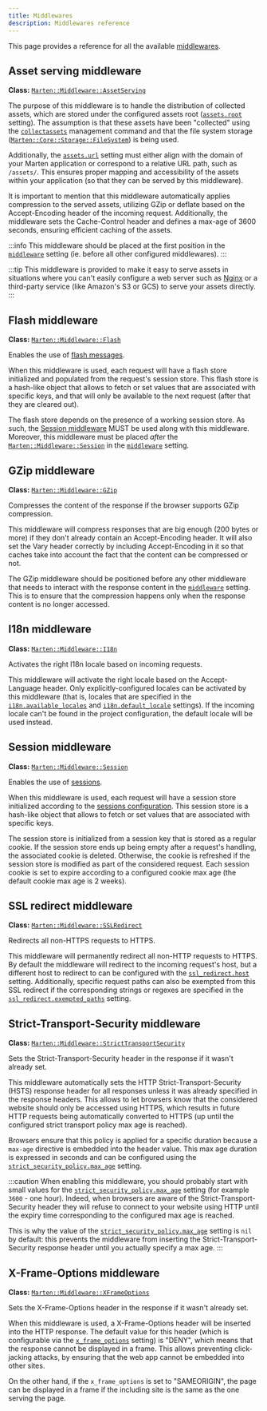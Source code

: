 ```yaml
---
title: Middlewares
description: Middlewares reference
---
```


This page provides a reference for all the available [middlewares](../middlewares).

## Asset serving middleware

**Class:** [`Marten::Middleware::AssetServing`](pathname:///api/dev/Marten/Middleware/AssetServing.html)

The purpose of this middleware is to handle the distribution of collected assets, which are stored under the configured assets root ([`assets.root`](../../development/reference/settings#root) setting). The assumption is that these assets have been "collected" using the [`collectassets`](../../development/reference/management-commands#collectassets) management command and that the file system storage ([`Marten::Core::Storage::FileSystem`](pathname:///api/dev/Marten/Core/Storage/FileSystem.html)) is being used.

Additionally, the [`assets.url`](../../development/reference/settings#url) setting must either align with the domain of your Marten application or correspond to a relative URL path, such as `/assets/`. This ensures proper mapping and accessibility of the assets within your application (so that they can be served by this middleware).

It is important to mention that this middleware automatically applies compression to the served assets, utilizing GZip or deflate based on the Accept-Encoding header of the incoming request. Additionally, the middleware sets the Cache-Control header and defines a max-age of 3600 seconds, ensuring efficient caching of the assets.

:::info
This middleware should be placed at the first position in the [`middleware`](../../development/reference/settings#middleware) setting (ie. before all other configured middlewares).
:::

:::tip
This middleware is provided to make it easy to serve assets in situations where you can't easily configure a web server such as [Nginx](https://nginx.org) or a third-party service (like Amazon's S3 or GCS) to serve your assets directly.
:::

## Flash middleware

**Class:** [`Marten::Middleware::Flash`](pathname:///api/dev/Marten/Middleware/Flash.html)

Enables the use of [flash messages](../introduction#using-the-flash-store).

When this middleware is used, each request will have a flash store initialized and populated from the request's session store. This flash store is a hash-like object that allows to fetch or set values that are associated with specific keys, and that will only be available to the next request (after that they are cleared out).

The flash store depends on the presence of a working session store. As such, the [Session middleware](#session-middleware) MUST be used along with this middleware. Moreover, this middleware must be placed _after_ the [`Marten::Middleware::Session`](pathname:///api/dev/Marten/Middleware/Session.html) in the [`middleware`](../../development/reference/settings#middleware) setting.

## GZip middleware

**Class:** [`Marten::Middleware::GZip`](pathname:///api/dev/Marten/Middleware/GZip.html)

Compresses the content of the response if the browser supports GZip compression.

This middleware will compress responses that are big enough (200 bytes or more) if they don't already contain an Accept-Encoding header. It will also set the Vary header correctly by including Accept-Encoding in it so that caches take into account the fact that the content can be compressed or not.

The GZip middleware should be positioned before any other middleware that needs to interact with the response content in the [`middleware`](../../development/reference/settings#middleware) setting. This is to ensure that the compression happens only when the response content is no longer accessed.

## I18n middleware

**Class:** [`Marten::Middleware::I18n`](pathname:///api/dev/Marten/Middleware/I18n.html)

Activates the right I18n locale based on incoming requests.

This middleware will activate the right locale based on the Accept-Language header. Only explicitly-configured locales can be activated by this middleware (that is, locales that are specified in the [`i18n.available_locales`](../../development/reference/settings#available_locales) and [`i18n.default_locale`](../../development/reference/settings#default_locale) settings). If the incoming locale can't be found in the project configuration, the default locale will be used instead.

## Session middleware

**Class:** [`Marten::Middleware::Session`](pathname:///api/dev/Marten/Middleware/Session.html)

Enables the use of [sessions](../sessions).

When this middleware is used, each request will have a session store initialized according to the [sessions configuration](../../development/reference/settings#sessions-settings). This session store is a hash-like object that allows to fetch or set values that are associated with specific keys.

The session store is initialized from a session key that is stored as a regular cookie. If the session store ends up being empty after a request's handling, the associated cookie is deleted. Otherwise, the cookie is refreshed if the session store is modified as part of the considered request. Each session cookie is set to expire according to a configured cookie max age (the default cookie max age is 2 weeks).

## SSL redirect middleware

**Class:** [`Marten::Middleware::SSLRedirect`](pathname:///api/dev/Marten/Middleware/SSLRedirect.html)

Redirects all non-HTTPS requests to HTTPS.

This middleware will permanently redirect all non-HTTP requests to HTTPS. By default the middleware will redirect to the incoming request's host, but a different host to redirect to can be configured with the [`ssl_redirect.host`](../../development/reference/settings#host-2) setting. Additionally, specific request paths can also be exempted from this SSL redirect if the corresponding strings or regexes are specified in the [`ssl_redirect.exempted_paths`](../../development/reference/settings#exempted_paths) setting.

## Strict-Transport-Security middleware

**Class:** [`Marten::Middleware::StrictTransportSecurity`](pathname:///api/dev/Marten/Middleware/StrictTransportSecurity.html)

Sets the Strict-Transport-Security header in the response if it wasn't already set.

This middleware automatically sets the HTTP Strict-Transport-Security (HSTS) response header for all responses unless it was already specified in the response headers. This allows to let browsers know that the considered website should only be accessed using HTTPS, which results in future HTTP requests being automatically converted to HTTPS (up until the configured strict transport policy max age is reached).

Browsers ensure that this policy is applied for a specific duration because a `max-age` directive is embedded into the header value. This max age duration is expressed in seconds and can be configured using the [`strict_security_policy.max_age`](../../development/reference/settings#max_age) setting.

:::caution
When enabling this middleware, you should probably start with small values for the [`strict_security_policy.max_age`](../../development/reference/settings#max_age) setting (for example `3600` - one hour). Indeed, when browsers are aware of the Strict-Transport-Security header they will refuse to connect to your website using HTTP until the expiry time corresponding to the configured max age is reached.

This is why the value of the [`strict_security_policy.max_age`](../../development/reference/settings#max_age) setting is `nil` by default: this prevents the middleware from inserting the Strict-Transport-Security response header until you actually specify a max age.
:::

## X-Frame-Options middleware

**Class:** [`Marten::Middleware::XFrameOptions`](pathname:///api/dev/Marten/Middleware/XFrameOptions.html)

Sets the X-Frame-Options header in the response if it wasn't already set.

When this middleware is used, a X-Frame-Options header will be inserted into the HTTP response. The default value for this header (which is configurable via the [`x_frame_options`](../../development/reference/settings#xframeoptions) setting) is "DENY", which means that the response cannot be displayed in a frame. This allows preventing click-jacking attacks, by ensuring that the web app cannot be embedded into other sites.

On the other hand, if the `x_frame_options` is set to "SAMEORIGIN", the page can be displayed in a frame if the including site is the same as the one serving the page.
